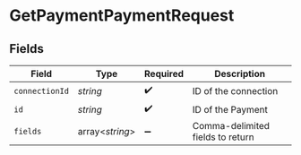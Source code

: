 # GetPaymentPaymentRequest


## Fields

| Field                            | Type                             | Required                         | Description                      |
| -------------------------------- | -------------------------------- | -------------------------------- | -------------------------------- |
| `connectionId`                   | *string*                         | :heavy_check_mark:               | ID of the connection             |
| `id`                             | *string*                         | :heavy_check_mark:               | ID of the Payment                |
| `fields`                         | array<*string*>                  | :heavy_minus_sign:               | Comma-delimited fields to return |